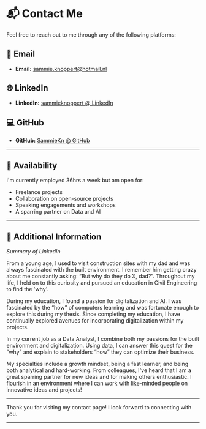 # 📬 Contact Me

Feel free to reach out to me through any of the following platforms:

## 📧 Email
- **Email:** [sammie.knoppert@hotmail.nl](mailto:sammie.knoppert@hotmail.nl)

## 🌐 LinkedIn
- **LinkedIn:** [sammieknoppert @ LinkedIn](https://www.linkedin.com/in/sammieknoppert/)

## 💻 GitHub
- **GitHub:** [SammieKn @ GitHub](https://github.com/SammieKn)

---

## 📅 Availability
I'm currently employed 36hrs a week but am open for:
- Freelance projects
- Collaboration on open-source projects
- Speaking engagements and workshops
- A sparring partner on Data and AI

---

## 📌 Additional Information

*Summary of LinkedIn*

From a young age, I used to visit construction sites with my dad and was always fascinated with the built environment. I remember him getting crazy about me constantly asking: “But why do they do X, dad?”. Throughout my life, I held on to this curiosity and pursued an education in Civil Engineering to find the 'why'.

During my education, I found a passion for digitalization and AI. I was fascinated by the “how” of computers learning and was fortunate enough to explore this during my thesis. Since completing my education, I have continually explored avenues for incorporating digitalization within my projects.

In my current job as a Data Analyst, I combine both my passions for the built environment and digitalization. Using data, I can answer this quest for the “why” and explain to stakeholders “how” they can optimize their business.

My specialties include a growth mindset, being a fast learner, and being both analytical and hard-working. From colleagues, I've heard that I am a great sparring partner for new ideas and for making others enthusiastic. I flourish in an environment where I can work with like-minded people on innovative ideas and projects!

---

Thank you for visiting my contact page! I look forward to connecting with you.

--- 